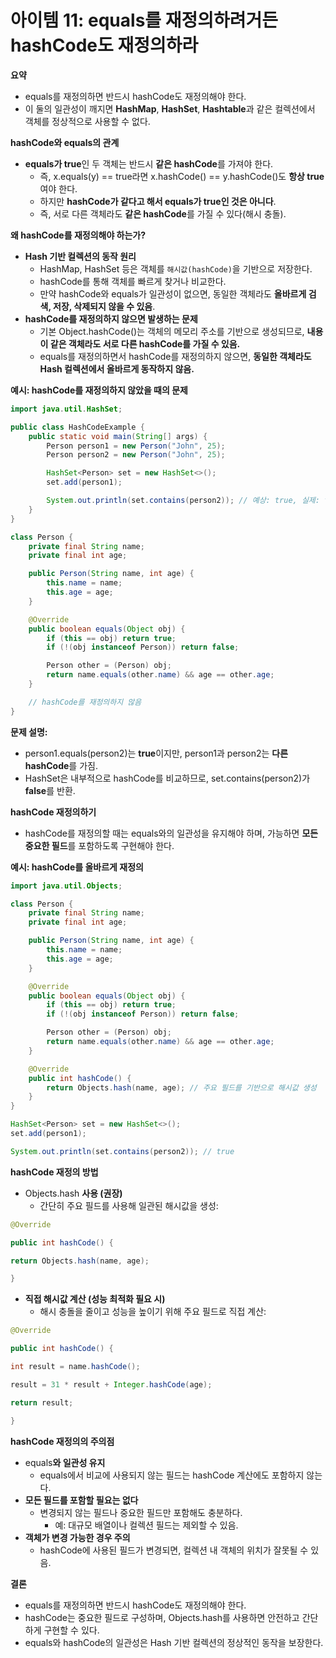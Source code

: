 # 아이템 11: equals를 재정의하려거든 hashCode도 재정의하라

**요약**

- equals를 재정의하면 반드시 hashCode도 재정의해야 한다.
- 이 둘의 일관성이 깨지면 **HashMap**, **HashSet**, **Hashtable**과 같은 컬렉션에서 객체를 정상적으로 사용할 수 없다.

**hashCode와 equals의 관계**

- **equals가 true**인 두 객체는 반드시 **같은 hashCode**를 가져야 한다.
    - 즉, x.equals(y) == true라면 x.hashCode() == y.hashCode()도 **항상 true**여야 한다.
    - 하지만 **hashCode가 같다고 해서 equals가 true인 것은 아니다**.
    - 즉, 서로 다른 객체라도 **같은 hashCode**를 가질 수 있다(해시 충돌).

**왜 hashCode를 재정의해야 하는가?**

- **Hash 기반 컬렉션의 동작 원리**
    - HashMap, HashSet 등은 객체를 `해시값(hashCode)`을 기반으로 저장한다.
    - hashCode를 통해 객체를 빠르게 찾거나 비교한다.
    - 만약 hashCode와 equals가 일관성이 없으면, 동일한 객체라도 **올바르게 검색, 저장, 삭제되지 않을 수 있음**.
- **hashCode를 재정의하지 않으면 발생하는 문제**
    - 기본 Object.hashCode()는 객체의 메모리 주소를 기반으로 생성되므로, **내용이 같은 객체라도 서로 다른 hashCode를 가질 수 있음.**
    - equals를 재정의하면서 hashCode를 재정의하지 않으면, **동일한 객체라도 Hash 컬렉션에서 올바르게 동작하지 않음.**

**예시: hashCode를 재정의하지 않았을 때의 문제**

```java
import java.util.HashSet;

public class HashCodeExample {
    public static void main(String[] args) {
        Person person1 = new Person("John", 25);
        Person person2 = new Person("John", 25);

        HashSet<Person> set = new HashSet<>();
        set.add(person1);

        System.out.println(set.contains(person2)); // 예상: true, 실제: false
    }
}

class Person {
    private final String name;
    private final int age;

    public Person(String name, int age) {
        this.name = name;
        this.age = age;
    }

    @Override
    public boolean equals(Object obj) {
        if (this == obj) return true;
        if (!(obj instanceof Person)) return false;

        Person other = (Person) obj;
        return name.equals(other.name) && age == other.age;
    }

    // hashCode를 재정의하지 않음
}
```

**문제 설명:**

- person1.equals(person2)는 **true**이지만, person1과 person2는 **다른 hashCode**를 가짐.
- HashSet은 내부적으로 hashCode를 비교하므로, set.contains(person2)가 **false**를 반환.

**hashCode 재정의하기**

- hashCode를 재정의할 때는 equals와의 일관성을 유지해야 하며, 가능하면 **모든 중요한 필드**를 포함하도록 구현해야 한다.

**예시: hashCode를 올바르게 재정의**

```java
import java.util.Objects;

class Person {
    private final String name;
    private final int age;

    public Person(String name, int age) {
        this.name = name;
        this.age = age;
    }

    @Override
    public boolean equals(Object obj) {
        if (this == obj) return true;
        if (!(obj instanceof Person)) return false;

        Person other = (Person) obj;
        return name.equals(other.name) && age == other.age;
    }

    @Override
    public int hashCode() {
        return Objects.hash(name, age); // 주요 필드를 기반으로 해시값 생성
    }
}
```

```java
HashSet<Person> set = new HashSet<>();
set.add(person1);

System.out.println(set.contains(person2)); // true
```

**hashCode 재정의 방법**

- Objects.hash **사용 (권장)**
    - 간단히 주요 필드를 사용해 일관된 해시값을 생성:

```java
@Override

public int hashCode() {

return Objects.hash(name, age);

}
```

- **직접 해시값 계산 (성능 최적화 필요 시)**
    - 해시 충돌을 줄이고 성능을 높이기 위해 주요 필드로 직접 계산:

```java
@Override

public int hashCode() {

int result = name.hashCode();

result = 31 * result + Integer.hashCode(age);

return result;

}
```

**hashCode 재정의의 주의점**

- equals**와 일관성 유지**
    - equals에서 비교에 사용되지 않는 필드는 hashCode 계산에도 포함하지 않는다.
- **모든 필드를 포함할 필요는 없다**
    - 변경되지 않는 필드나 중요한 필드만 포함해도 충분하다.
        - 예: 대규모 배열이나 컬렉션 필드는 제외할 수 있음.
- **객체가 변경 가능한 경우 주의**
    - hashCode에 사용된 필드가 변경되면, 컬렉션 내 객체의 위치가 잘못될 수 있음.

**결론**

- equals를 재정의하면 반드시 hashCode도 재정의해야 한다.
- hashCode는 중요한 필드로 구성하며, Objects.hash를 사용하면 안전하고 간단하게 구현할 수 있다.
- equals와 hashCode의 일관성은 Hash 기반 컬렉션의 정상적인 동작을 보장한다.